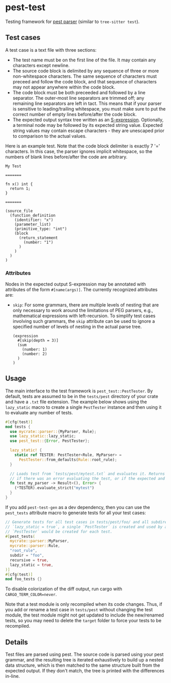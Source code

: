 # pest-test

Testing framework for [pest parser](https://pest.rs) (similar to `tree-sitter test`).

## Test cases

A test case is a text file with three sections:

* The test name must be on the first line of the file. It may contain any characters except newline.
* The source code block is delimited by any sequence of three or more non-whitespace characters. The same sequence of characters must preceed and follow the code block, and that sequence of characters may not appear anywhere within the code block.
* The code block must be both preceeded and followed by a line separator. The outer-most line separators are trimmed off; any remaining line separators are left in tact. This means that if your parser is sensitive to leading/trailing whitespace, you must make sure to put the correct number of empty lines before/after the code block.
* The expected output syntax tree written as an [S-expression](https://en.wikipedia.org/wiki/S-expression). Optionally, a terminal node may be followed by its expected string value. Expected string values may contain escape characters - they are unescaped prior to comparison to the actual values.

Here is an example test. Note that the code block delimiter is exactly 7 '=' characters. In this case, the parser ignores implicit whitespace, so the numbers of blank lines before/after the code are arbitrary.

```
My Test

=======

fn x() int {
  return 1;
}

=======

(source_file
  (function_definition
    (identifier: "x")
    (parameter_list)
    (primitive_type: "int")
    (block
      (return_statement 
        (number: "1")
      )
    )
  )
)

```

### Attributes

Nodes in the expected output S-expression may be annotated with attributes of the form `#[name(args)]`. The currently recognized attributes are:

* `skip`: For some grammars, there are multiple levels of nesting that are only necessary to work around the limitations of PEG parsers, e.g., mathematical expressions with left-recursion. To simplify test cases involving such grammars, the `skip` attribute can be used to ignore a specified number of levels of nesting in the actual parse tree.
  ```
  (expression
    #[skip(depth = 3)]
    (sum
      (number: 1)
      (number: 2)
    )
  )
  ```

## Usage

The main interface to the test framework is `pest_test::PestTester`. By default, tests are assumed to be in the `tests/pest` directory of your crate and have a `.txt` file extension. The example below shows using the `lazy_static` macro to create a single `PestTester` instance and then using it to evaluate any number of tests.

```rust
#[cfg(test)]
mod tests {
  use mycrate::parser::{MyParser, Rule};
  use lazy_static::lazy_static;
  use pest_test::{Error, PestTester};

  lazy_static! {
    static ref TESTER: PestTester<Rule, MyParser> = 
      PestTester::from_defaults(Rule::root_rule);
  }

  // Loads test from `tests/pest/mytest.txt` and evaluates it. Returns an `Err<pest_test::Error>`
  // if there was an error evaluating the test, or if the expected and actual values do not match.
  fn test_my_parser -> Result<(), Error> {
    (*TESTER).evaluate_strict("mytest")
  }
}
```

If you add `pest-test-gen` as a dev dependency, then you can use the `pest_tests` attribute macro to generate tests for all your test cases:

```rust
// Generate tests for all test cases in tests/pest/foo/ and all subdirectories. Since
// `lazy_static = true`, a single `PestTester` is created and used by all tests; otherwise a new
// `PestTester` would be created for each test.
#[pest_tests(
  mycrate::parser::MyParser,
  mycrate::parser::Rule,
  "root_rule",
  subdir = "foo",
  recursive = true,
  lazy_static = true,
)]
#[cfg(test)]
mod foo_tests {}
```

To disable colorization of the diff output, run cargo with `CARGO_TERM_COLOR=never`.

Note that a test module is only recompiled when its code changes. Thus, if you add or rename a test case in `tests/pest` without changing the test module, the test module might not get updated to include the new/renamed tests, so you may need to delete the `target` folder to force your tests to be recompiled.

## Details

Test files are parsed using pest. The source code is parsed using your pest grammar, and the resulting tree is iterated exhaustively to build up a nested data structure, which is then matched to the same structure built from the expected output. If they don't match, the tree is printed with the differences in-line.
